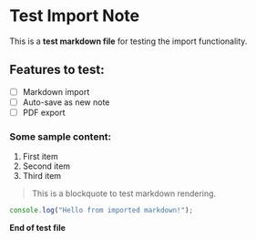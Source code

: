 # Test Import Note

This is a **test markdown file** for testing the import functionality.

## Features to test:
- [ ] Markdown import
- [ ] Auto-save as new note
- [ ] PDF export

### Some sample content:
1. First item
2. Second item
3. Third item

> This is a blockquote to test markdown rendering.

```javascript
console.log("Hello from imported markdown!");
```

**End of test file**
